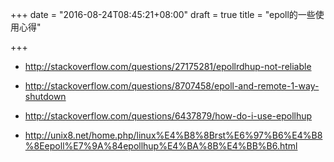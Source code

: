 +++
date = "2016-08-24T08:45:21+08:00"
draft = true
title = "epoll的一些使用心得"

+++


* http://stackoverflow.com/questions/27175281/epollrdhup-not-reliable
* http://stackoverflow.com/questions/8707458/epoll-and-remote-1-way-shutdown
* http://stackoverflow.com/questions/6437879/how-do-i-use-epollhup

* http://unix8.net/home.php/linux%E4%B8%8Brst%E6%97%B6%E4%B8%8Eepoll%E7%9A%84epollhup%E4%BA%8B%E4%BB%B6.html
